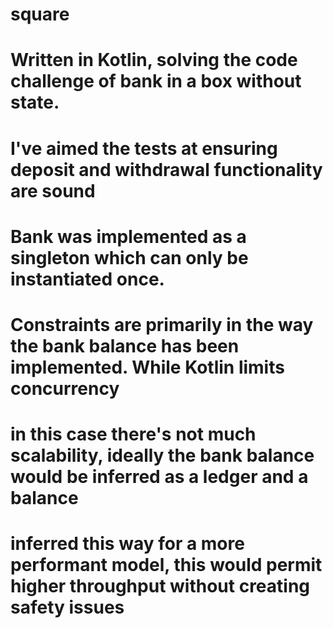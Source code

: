 # square

# Written in Kotlin, solving the code challenge of bank in a box without state.
# I've aimed the tests at ensuring deposit and withdrawal functionality are sound

# Bank was implemented as a singleton which can only be instantiated once.
# Constraints are primarily in the way the bank balance has been implemented. While Kotlin limits concurrency
# in this case there's not much scalability, ideally the bank balance would be inferred as a ledger and a balance
# inferred this way for a more performant model, this would permit higher throughput without creating safety issues
